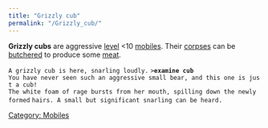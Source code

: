 ```yaml
---
title: "Grizzly cub"
permalink: "/Grizzly_cub/"
---
```


**Grizzly cubs** are aggressive [level](level "wikilink") \<10
[mobiles](mobile "wikilink"). Their [corpses](corpse "wikilink") can be
[butchered](butcher "wikilink") to produce some [meat](meat "wikilink").

`A grizzly cub is here, snarling loudly.`
`>`**`examine cub`**
`You have never seen such an aggressive small bear, and this one is just a cub!`
`The white foam of rage bursts from her mouth, spilling down the newly formed`
`hairs. A small but significant snarling can be heard.`

[Category: Mobiles](Category:_Mobiles "wikilink")